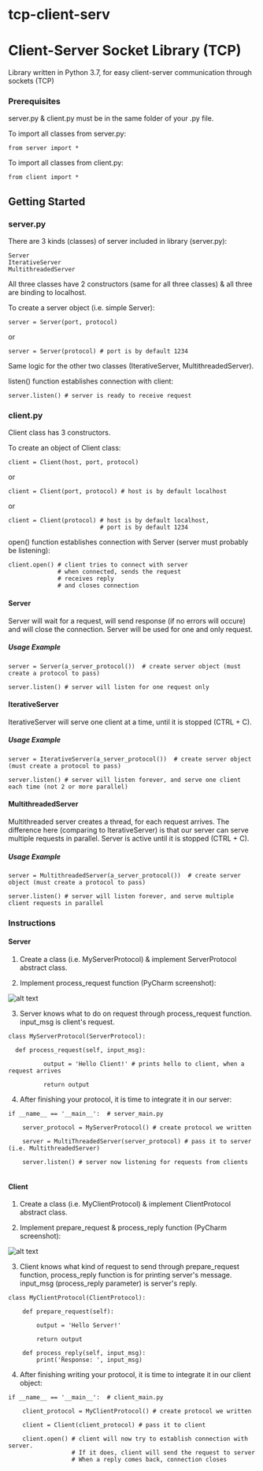 # tcp-client-serv


# Client-Server Socket Library (TCP)

Library written in Python 3.7, for easy client-server communication through sockets (TCP)

### Prerequisites

server.py & client.py must be in the same folder of your .py file.

To import all classes from server.py:

```
from server import *
```

To import all classes from client.py:

```
from client import *
```

## Getting Started

### server.py

There are 3 kinds (classes) of server included in library (server.py):

```
Server
IterativeServer
MultithreadedServer
```

All three classes have 2 constructors (same for all three classes) & all three are binding to localhost.

To create a server object (i.e. simple Server):

```
server = Server(port, protocol)
```
or
```
server = Server(protocol) # port is by default 1234
```

Same logic for the other two classes (IterativeServer, MultithreadedServer).

listen() function establishes connection with client:

```
server.listen() # server is ready to receive request
```

### client.py

Client class has 3 constructors.

To create an object of Client class:

```
client = Client(host, port, protocol)
```
or
```
client = Client(port, protocol) # host is by default localhost
```
or
```
client = Client(protocol) # host is by default localhost, 
                          # port is by default 1234
```                         

open() function establishes connection with Server (server must probably be listening):

```
client.open() # client tries to connect with server
              # when connected, sends the request
              # receives reply
              # and closes connection
```

#### Server

Server will wait for a request, will send response (if no errors will occure) and will close the connection. Server will be used for one and only request.

##### Usage Example 

```
server = Server(a_server_protocol())  # create server object (must create a protocol to pass)

server.listen() # server will listen for one request only
```

#### IterativeServer

IterativeServer will serve one client at a time, until it is stopped (CTRL + C).

##### Usage Example

```
server = IterativeServer(a_server_protocol())  # create server object (must create a protocol to pass)

server.listen() # server will listen forever, and serve one client each time (not 2 or more parallel)
```
#### MultithreadedServer

Multithreaded server creates a thread, for each request arrives. The difference here (comparing to IterativeServer) is that our server can serve multiple requests in parallel. Server is active until it is stopped (CTRL + C).

##### Usage Example

```
server = MultithreadedServer(a_server_protocol())  # create server object (must create a protocol to pass)

server.listen() # server will listen forever, and serve multiple client requests in parallel
```

### Instructions

#### Server

1. Create a class (i.e. MyServerProtocol) & implement ServerProtocol abstract class.

2. Implement process_request function (PyCharm screenshot):

![alt text](https://i.imgur.com/hHnGStx.png)

3. Server knows what to do on request through process_request function. input_msg is client's request.

```
class MyServerProtocol(ServerProtocol):

  def process_request(self, input_msg):

          output = 'Hello Client!' # prints hello to client, when a request arrives

          return output
```   

4. After finishing 
your protocol, it is time to integrate it in our server:

```
if __name__ == '__main__':  # server_main.py

    server_protocol = MyServerProtocol() # create protocol we written
    
    server = MultiThreadedServer(server_protocol) # pass it to server (i.e. MultithreadedServer)
    
    server.listen() # server now listening for requests from clients
    
```   
#### Client

1. Create a class (i.e. MyClientProtocol) & implement ClientProtocol abstract class.

2. Implement prepare_request & process_reply function (PyCharm screenshot):

![alt text](https://i.imgur.com/ScqG1oR.png)

3. Client knows what kind of request to send through prepare_request function, process_reply function is for printing server's message. input_msg (process_reply parameter) is server's reply.

```
class MyClientProtocol(ClientProtocol):

    def prepare_request(self):

        output = 'Hello Server!'

        return output

    def process_reply(self, input_msg):
        print('Response: ', input_msg)

```   

4. After finishing writing your protocol, it is time to integrate it in our client object:

```
if __name__ == '__main__':  # client_main.py

    client_protocol = MyClientProtocol() # create protocol we written
    
    client = Client(client_protocol) # pass it to client
    
    client.open() # client will now try to establish connection with server. 
                  # If it does, client will send the request to server
                  # When a reply comes back, connection closes
```   
